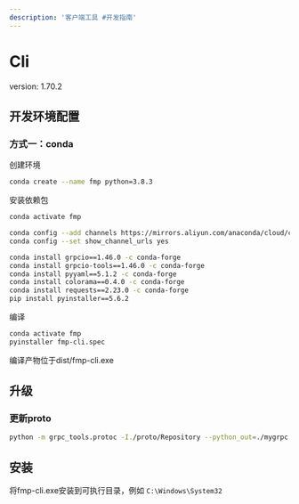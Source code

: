 ```yaml
---
description: '客户端工具 #开发指南'
---
```


# Cli

version: 1.70.2

## 开发环境配置

### 方式一：conda


创建环境

```bash
conda create --name fmp python=3.8.3
```

安装依赖包

```bash
conda activate fmp

conda config --add channels https://mirrors.aliyun.com/anaconda/cloud/conda-forge
conda config --set show_channel_urls yes

conda install grpcio==1.46.0 -c conda-forge
conda install grpcio-tools==1.46.0 -c conda-forge
conda install pyyaml==5.1.2 -c conda-forge
conda install colorama==0.4.0 -c conda-forge
conda install requests==2.23.0 -c conda-forge
pip install pyinstaller==5.6.2
```

编译

```bash
conda activate fmp
pyinstaller fmp-cli.spec
```

编译产物位于dist/fmp-cli.exe

## 升级

### 更新proto

```bash
python -m grpc_tools.protoc -I./proto/Repository --python_out=./mygrpc --grpc_python_out=./mygrpc ./proto/Repository/*.proto
```


## 安装

将fmp-cli.exe安装到可执行目录，例如 `C:\Windows\System32`

